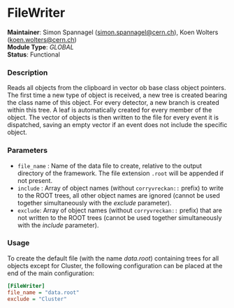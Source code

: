 # FileWriter
**Maintainer**: Simon Spannagel (<simon.spannagel@cern.ch>), Koen Wolters (<koen.wolters@cern.ch>)  
**Module Type**: *GLOBAL*  
**Status**: Functional

### Description
Reads all objects from the clipboard in vector ob base class object pointers. The first time a new type of object is received, a new tree is created bearing the class name of this object. For every detector, a new branch is created within this tree. A leaf is automatically created for every member of the object. The vector of objects is then written to the file for every event it is dispatched, saving an empty vector if an event does not include the specific object.

### Parameters
* `file_name` : Name of the data file to create, relative to the output directory of the framework. The file extension `.root` will be appended if not present.
* `include` : Array of object names (without `corryvreckan::` prefix) to write to the ROOT trees, all other object names are ignored (cannot be used together simultaneously with the *exclude* parameter).
* `exclude`: Array of object names (without `corryvreckan::` prefix) that are not written to the ROOT trees (cannot be used together simultaneously with the *include* parameter).

### Usage
To create the default file (with the name *data.root*) containing trees for all objects except for Cluster, the following configuration can be placed at the end of the main configuration:

```ini
[FileWriter]
file_name = "data.root"
exclude = "Cluster"
```
